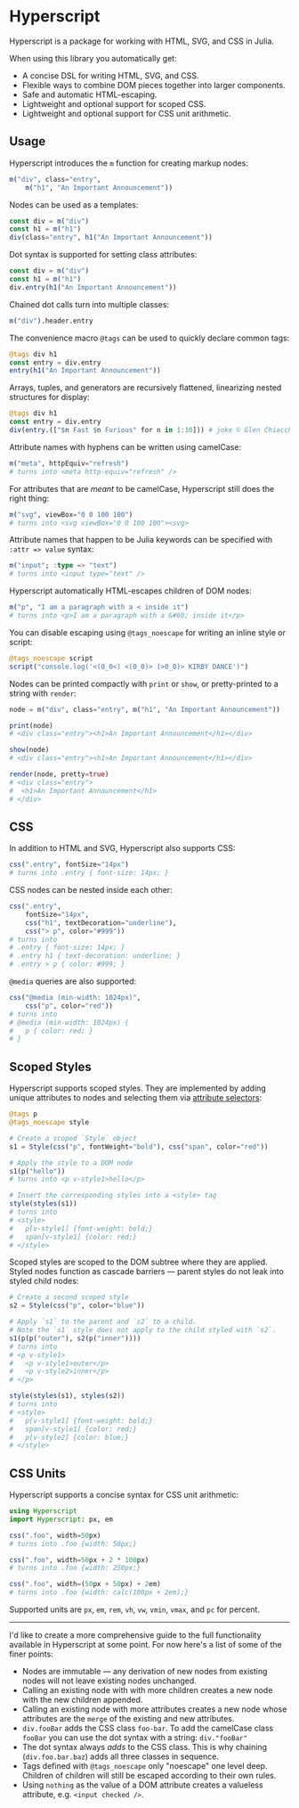 # Hyperscript

Hyperscript is a package for working with HTML, SVG, and CSS in Julia.

When using this library you automatically get:

* A concise DSL for writing HTML, SVG, and CSS.
* Flexible ways to combine DOM pieces together into larger components.
* Safe and automatic HTML-escaping.
* Lightweight and optional support for scoped CSS.
* Lightweight and optional support for CSS unit arithmetic.

## Usage

Hyperscript introduces the `m` function for creating markup nodes:

```julia
m("div", class="entry",
    m("h1", "An Important Announcement"))
```

Nodes can be used as a templates:

```julia
const div = m("div")
const h1 = m("h1")
div(class="entry", h1("An Important Announcement"))
```

Dot syntax is supported for setting class attributes:

```julia
const div = m("div")
const h1 = m("h1")
div.entry(h1("An Important Announcement"))
```

Chained dot calls turn into multiple classes:

```julia
m("div").header.entry
```

The convenience macro `@tags` can be used to quickly declare common tags:

```julia
@tags div h1
const entry = div.entry
entry(h1("An Important Announcement"))
```

Arrays, tuples, and generators are recursively flattened, linearizing nested structures for display:

```julia
@tags div h1
const entry = div.entry
div(entry.(["$n Fast $n Furious" for n in 1:10])) # joke © Glen Chiacchieri
```

Attribute names with hyphens can be written using camelCase:

```julia
m("meta", httpEquiv="refresh")
# turns into <meta http-equiv="refresh" />
```

For attributes that are _meant_ to be camelCase, Hyperscript still does the right thing:

```julia
m("svg", viewBox="0 0 100 100")
# turns into <svg viewBox="0 0 100 100"><svg>
```

Attribute names that happen to be Julia keywords can be specified with `:attr => value` syntax:

```julia
m("input"; :type => "text")
# turns into <input type="text" />
```

Hyperscript automatically HTML-escapes children of DOM nodes:

```julia
m("p", "I am a paragraph with a < inside it")
# turns into <p>I am a paragraph with a &#60; inside it</p>
```

You can disable escaping using `@tags_noescape` for writing an inline style or script:

```julia
@tags_noescape script
script("console.log('<(0_0<) <(0_0)> (>0_0)> KIRBY DANCE')")
```

Nodes can be printed compactly with `print` or `show`, or pretty-printed to a string with `render`:

```julia
node = m("div", class="entry", m("h1", "An Important Announcement"))

print(node)
# <div class="entry"><h1>An Important Announcement</h1></div>

show(node)
# <div class="entry"><h1>An Important Announcement</h1></div>

render(node, pretty=true)
# <div class="entry">
#  <h1>An Important Announcement</h1>
# </div>
```

## CSS

In addition to HTML and SVG, Hyperscript also supports CSS:

```julia
css(".entry", fontSize="14px")
# turns into .entry { font-size: 14px; }
```

CSS nodes can be nested inside each other:

```julia
css(".entry",
    fontSize="14px",
    css("h1", textDecoration="underline"),
    css("> p", color="#999"))
# turns into
# .entry { font-size: 14px; }
# .entry h1 { text-decoration: underline; }
# .entry > p { color: #999; }
```

`@media` queries are also supported:

```julia
css("@media (min-width: 1024px)",
    css("p", color="red"))
# turns into
# @media (min-width: 1024px) {
#   p { color: red; }
# }
```

## Scoped Styles

Hyperscript supports scoped styles. They are implemented by adding unique attributes to nodes and selecting them via [attribute selectors](https://developer.mozilla.org/en-US/docs/Web/CSS/Attribute_selectors):

```julia
@tags p
@tags_noescape style

# Create a scoped `Style` object
s1 = Style(css("p", fontWeight="bold"), css("span", color="red"))

# Apply the style to a DOM node
s1(p("hello"))
# turns into <p v-style1>hello</p>

# Insert the corresponding styles into a <style> tag
style(styles(s1))
# turns into
# <style>
#   p[v-style1] {font-weight: bold;}
#   span[v-style1] {color: red;}
# </style>

```

Scoped styles are scoped to the DOM subtree where they are applied. Styled nodes function as cascade barriers — parent styles do not leak into styled child nodes:

```julia
# Create a second scoped style
s2 = Style(css("p", color="blue"))

# Apply `s1` to the parent and `s2` to a child.
# Note the `s1` style does not apply to the child styled with `s2`.
s1(p(p("outer"), s2(p("inner"))))
# turns into
# <p v-style1>
#   <p v-style1>outer</p>
#   <p v-style2>inner</p>
# </p>

style(styles(s1), styles(s2))
# turns into
# <style>
#   p[v-style1] {font-weight: bold;}
#   span[v-style1] {color: red;}
#   p[v-style2] {color: blue;}
# </style>
```

## CSS Units

Hyperscript supports a concise syntax for CSS unit arithmetic:

```julia
using Hyperscript
import Hyperscript: px, em

css(".foo", width=50px)
# turns into .foo {width: 50px;}

css(".foo", width=50px + 2 * 100px)
# turns into .foo {width: 250px;}

css(".foo", width=(50px + 50px) + 2em)
# turns into .foo {width: calc(100px + 2em);}
```

Supported units are `px`, `em`, `rem`, `vh`, `vw`, `vmin`, `vmax`, and `pc` for percent.

---

I'd like to create a more comprehensive guide to the full functionality available in Hyperscript at some point. For now here's a list of some of the finer points:

* Nodes are immutable — any derivation of new nodes from existing nodes will not leave existing nodes unchanged.
* Calling an existing node with with more children creates a new node with the new children appended.
* Calling an existing node with more attributes creates a new node whose attributes are the `merge` of the existing and new attributes.
* `div.fooBar` adds the CSS class `foo-bar`. To add the camelCase class `fooBar` you can use the dot syntax with a string: `div."fooBar"`
* The dot syntax always _adds_ to the CSS class. This is why chaining (`div.foo.bar.baz`) adds all three classes in sequence. 
* Tags defined with `@tags_noescape` only "noescape" one level deep. Children of children will still be escaped according to their own rules.
* Using `nothing` as the value of a DOM attribute creates a valueless attribute, e.g. `<input checked />`.
